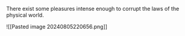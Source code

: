 There exist some pleasures intense enough to corrupt the laws of the physical world.

![[Pasted image 20240805220656.png]]